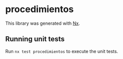 # procedimientos

This library was generated with [Nx](https://nx.dev).

## Running unit tests

Run `nx test procedimientos` to execute the unit tests.
